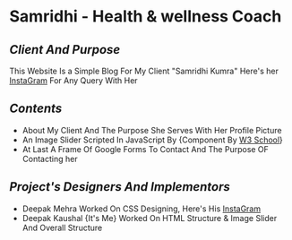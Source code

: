 # Samridhi - Health & wellness Coach
## _Client And Purpose_
This Website Is a Simple Blog For My Client "Samridhi Kumra"
Here's her [InstaGram](https://www.instagram.com/samridhikumra?igsh=MzRlODBiNWFlZA==) For Any Query With Her

## _Contents_
- About My Client And The Purpose She Serves With Her Profile Picture
- An Image Slider Scripted In JavaScript By {Component By [W3 School](https://www.w3schools.com/)}
- At Last A Frame Of Google Forms To Contact And The Purpose OF Contacting her

## _Project's Designers And Implementors_
- Deepak Mehra Worked On CSS Designing, Here's His [InstaGram](https://www.instagram.com/wings_dk_8?igsh=ZDNlZDc0MzIxNw==)
- Deepak Kaushal {It's Me} Worked On HTML Structure & Image Slider And Overall Structure

